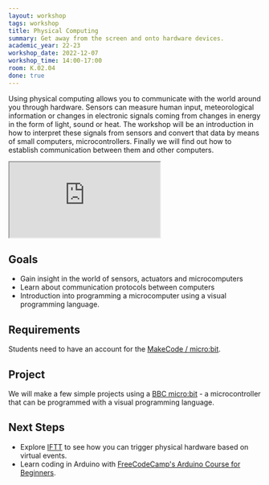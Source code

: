 ```yaml
---
layout: workshop
tags: workshop
title: Physical Computing
summary: Get away from the screen and onto hardware devices.
academic_year: 22-23
workshop_date: 2022-12-07
workshop_time: 14:00-17:00
room: K.02.04
done: true
---
```


Using physical computing allows you to communicate with the world around you through hardware. Sensors can measure human input, meteorological information or changes in electronic signals coming from changes in energy in the form of light, sound or heat.
The workshop will be an introduction in how to interpret these signals from sensors and convert that data by means of small computers, microcontrollers. Finally we will find out how to establish communication between them and other computers.

<div class="embed-responsive embed-responsive-16by9">
  <iframe class="embed-responsive-item" src="https://www.youtube.com/embed/0boh8uHF7UI"></iframe>
</div>

## Goals

- Gain insight in the world of sensors, actuators and microcomputers
- Learn about communication protocols between computers
- Introduction into programming a microcomputer using a visual programming language.

## Requirements

Students need to have an account for the [MakeCode / micro:bit](https://makecode.microbit.org/).

## Project

We will make a few simple projects using a [BBC micro:bit](https://www.microbit.org/) - a microcontroller that can be programmed with a visual programming language.

## Next Steps

- Explore [IFTT](https://ifttt.com/) to see how you can trigger physical hardware based on virtual events.
- Learn coding in Arduino with [FreeCodeCamp's Arduino Course for Beginners](https://www.freecodecamp.org/news/create-your-own-electronics-with-arduino-full-course/).
